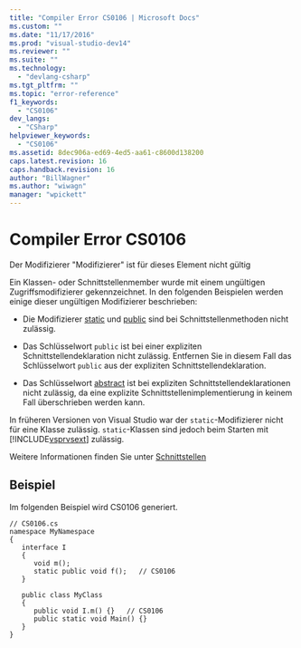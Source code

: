 ```yaml
---
title: "Compiler Error CS0106 | Microsoft Docs"
ms.custom: ""
ms.date: "11/17/2016"
ms.prod: "visual-studio-dev14"
ms.reviewer: ""
ms.suite: ""
ms.technology: 
  - "devlang-csharp"
ms.tgt_pltfrm: ""
ms.topic: "error-reference"
f1_keywords: 
  - "CS0106"
dev_langs: 
  - "CSharp"
helpviewer_keywords: 
  - "CS0106"
ms.assetid: 8dec906a-ed69-4ed5-aa61-c8600d138200
caps.latest.revision: 16
caps.handback.revision: 16
author: "BillWagner"
ms.author: "wiwagn"
manager: "wpickett"
---
```

# Compiler Error CS0106
Der Modifizierer "Modifizierer" ist für dieses Element nicht gültig  
  
 Ein Klassen\- oder Schnittstellenmember wurde mit einem ungültigen Zugriffsmodifizierer gekennzeichnet.  In den folgenden Beispielen werden einige dieser ungültigen Modifizierer beschrieben:  
  
-   Die Modifizierer [static](../../../csharp/language-reference/keywords/static.md) und [public](../../../csharp/language-reference/keywords/public.md) sind bei Schnittstellenmethoden nicht zulässig.  
  
-   Das Schlüsselwort `public` ist bei einer expliziten Schnittstellendeklaration nicht zulässig.  Entfernen Sie in diesem Fall das Schlüsselwort `public` aus der expliziten Schnittstellendeklaration.  
  
-   Das Schlüsselwort [abstract](../../../csharp/language-reference/keywords/abstract.md) ist bei expliziten Schnittstellendeklarationen nicht zulässig, da eine explizite Schnittstellenimplementierung in keinem Fall überschrieben werden kann.  
  
 In früheren Versionen von Visual Studio war der `static`\-Modifizierer nicht für eine Klasse zulässig. `static`\-Klassen sind jedoch beim Starten mit [!INCLUDE[vsprvsext](../../../csharp/language-reference/compiler-messages/includes/vsprvsext_md.md)] zulässig.  
  
 Weitere Informationen finden Sie unter [Schnittstellen](../../../csharp/programming-guide/interfaces/index.md)  
  
## Beispiel  
 Im folgenden Beispiel wird CS0106 generiert.  
  
```  
// CS0106.cs  
namespace MyNamespace  
{  
   interface I  
   {  
      void m();  
      static public void f();   // CS0106  
   }  
  
   public class MyClass  
   {  
      public void I.m() {}   // CS0106  
      public static void Main() {}  
   }  
}  
```